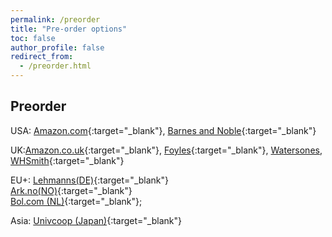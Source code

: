 ```yaml
---
permalink: /preorder
title: "Pre-order options"
toc: false
author_profile: false
redirect_from:
  - /preorder.html
---
```


## Preorder

 USA: [Amazon.com](https://www.amazon.com/Data-Analysis-Business-Economics-Policy-dp-1108716202/dp/1108716202/ref=mt_other?_encoding=UTF8&me=&qid=1592915211){:target="_blank"},
 [Barnes and Noble](https://www.barnesandnoble.com/w/data-analysis-for-business-economics-and-policy-g-bor-b-k-s/1137387367?ean=9781108716208){:target="_blank"}  

 UK:[Amazon.co.uk](https://www.amazon.co.uk/Data-Analysis-Business-Economics-Policy/dp/1108716202){:target="_blank"},
 [Foyles](https://www.foyles.co.uk/witem/business/data-analysis-for-business,gabor-bekes-gabor-kezdi-9781108716208){:target="_blank"}, [Watersones](https://www.waterstones.com/book/data-analysis-for-business-economics-and-policy/gabor-bekes/gabor-kezdi/9781108716208),
 [WHSmith](https://www.whsmith.co.uk/products/data-analysis-for-business-economics-and-policy/gabor-bekes/gabor-kezdi/paperback/9781108716208.html){:target="_blank"}            

 EU+:
 [Lehmanns(DE)](https://www.lehmanns.de/shop/wirtschaft/52811591-9781108716208-data-analysis-for-business-economics-and-policy){:target="_blank"}  
 [Ark.no(NO)](https://www.ark.no/boker/Gabor-Bekes-Data-Analysis-for-Business-Economics-a-9781108483018){:target="_blank"}  
 [Bol.com (NL)](https://www.bol.com/nl/f/-/9300000005301765/){:target="_blank"}; 

 Asia: [Univcoop (Japan)](https://yosho.univcoop.jp/BookShop/Book/Detail?icd=1031612061&isbn=978-1-108-71620-8){:target="_blank"}


